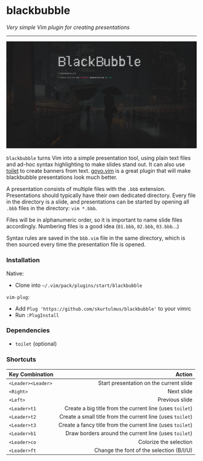 # blackbubble

_Very simple Vim plugin for creating presentations_

---

![](screenshot.png)

`blackbubble` turns Vim into a simple presentation tool, using plain text files and ad-hoc syntax highlighting to make slides stand out.
It can also use [toilet](https://github.com/cacalabs/toilet) to create banners from text.
[goyo.vim](https://github.com/junegunn/goyo.vim) is a great plugin that will make blackbubble presentations look much better.

A presentation consists of multiple files with the `.bbb` extension.
Presentations should typically have their own dedicated directory.
Every file in the directory is a slide, and presentations can be started by opening all `.bbb` files in the directory: `vim *.bbb`.

Files will be in alphanumeric order, so it is important to name slide files accordingly.
Numbering files is a good idea (`01.bbb`, `02.bbb`, `03.bbb`...)

Syntax rules are saved in the `bbb.vim` file in the same directory, which is then sourced every time the presentation file is opened.

### Installation

Native:

+ Clone into `~/.vim/pack/plugins/start/blackbubble`

`vim-plug`:

+ Add `Plug 'https://github.com/skurtulmus/blackbubble'` to your vimrc
+ Run `:PlugInstall`

### Dependencies

+ `toilet` (optional)

### Shortcuts

| Key Combination        | Action                                                     |
| :--------------------- | --------------------------------------:                    |
| `<Leader><Leader>`     | Start presentation on the current slide                    |
| `<Right>`              | Next slide                                                 |
| `<Left>`               | Previous slide                                             |
| `<Leader>t1`           | Create a big title from the current line (uses `toilet`)   |
| `<Leader>t2`           | Create a small title from the current line (uses `toilet`) |
| `<Leader>t3`           | Create a fancy title from the current line (uses `toilet`) |
| `<Leader>b1`           | Draw borders around the current line (uses `toilet`)       |
| `<Leader>co`           | Colorize the selection                                     |
| `<Leader>ft`           | Change the font of the selection (B/I/U)                   |

